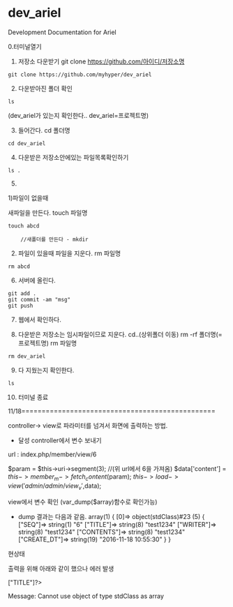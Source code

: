 # dev_ariel
Development Documentation for Ariel

0.터미널열기


1. 저장소 다운받기
git clone https://github.com/아이디/저장소명
```
git clone https://github.com/myhyper/dev_ariel
```

2. 다운받아진 폴더 확인
```
ls
```
(dev_ariel가 있는지 확인한다.. dev_ariel=프로젝트명)

3. 들어간다.
cd 폴더명
```
cd dev_ariel
```

4. 다운받은 저장소안에있는 파일목록확인하기
```
ls .
```

5.

 1)파일이 없을때

새파일을 만든다.
touch 파일명
```
touch abcd
```

		//새폴더를 만든다 - mkdir

 2) 파일이 있을때 
파일을 지운다.
rm 파일명 
```
rm abcd
```

6. 서버에 올린다.
```
git add .
git commit -am "msg"
git push
```

7. 웹에서 확인하다.

8. 다운받은 저장소는 임시파일이므로 지운다.
cd..(상위폴더 이동)
rm -rf 폴더명(=프로젝트명)
            rm 파일명
```
rm dev_ariel
```

9. 다 지웠는지 확인한다.
```
ls
```

10. 터미널 종료

11/18================================================


controller-> view로 파라미터를 넘겨서 화면에 출력하는 방법.

 - 달성
controller에서 변수 보내기


url  :  index.php/member/view/6

$param = $this->uri->segment(3); //(위 url에서 6을 가져옴)
$data['content'] = $this->member_m->fetch_content($param);
$this -> load -> view('admin/admin/view_v',$data);

view에서 변수 확인 (var_dump($array)함수로 확인가능)

* dump 결과는 다음과 같음.
array(1) {
		[0]=> object(stdClass)#23 (5) 
		{ 
			["SEQ"]=> string(1) "6" 
			["TITLE"]=> string(8) "test1234" 
			["WRITER"]=> string(8) "test1234" 
			["CONTENTS"]=> string(8) "test1234" 
			["CREATE_DT"]=> string(19) "2016-11-18 10:55:30" 
		} 
}



현상태

출력을 위해 아래와 같이 했으나 에러 발생
<?= $content[0]->["TITLE"]?>


Message: Cannot use object of type stdClass as array

